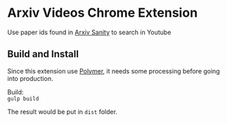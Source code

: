 Arxiv Videos Chrome Extension
==============================

Use paper ids found in [Arxiv Sanity](http://www.arxiv-sanity.com/) to search in Youtube

Build and Install
------------------
Since this extension use [Polymer](https://www.polymer-project.org), 
it needs some processing before going into production.

Build:<br/>
`gulp build`

The result would be put in `dist` folder.